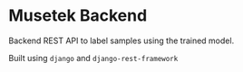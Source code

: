 # Musetek Backend
Backend REST API to label samples using the trained model.

Built using `django` and `django-rest-framework`